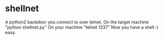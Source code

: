 # shellnet
A python2 backdoor you connect to over telnet.
On the target machine "python shellnet.py"
On your machine "telnet <target machine IP> 1337"
Now you have a shell :) easy.

